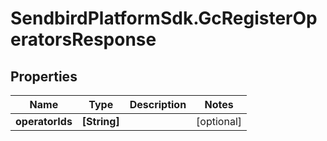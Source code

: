 # SendbirdPlatformSdk.GcRegisterOperatorsResponse

## Properties

Name | Type | Description | Notes
------------ | ------------- | ------------- | -------------
**operatorIds** | **[String]** |  | [optional] 


